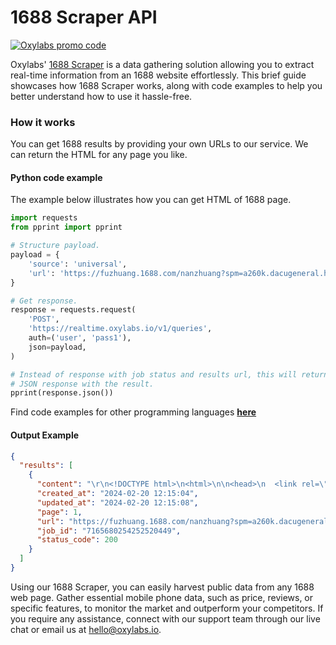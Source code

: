 # 1688 Scraper API

[![Oxylabs promo code](https://user-images.githubusercontent.com/129506779/250792357-8289e25e-9c36-4dc0-a5e2-2706db797bb5.png)](https://oxylabs.go2cloud.org/aff_c?offer_id=7&aff_id=877&url_id=112)

Oxylabs' [1688 Scraper](https://oxylabs.io/products/scraper-api/ecommerce/1688?utm_source=github&utm_medium=repositories&utm_campaign=product) is a data gathering solution allowing you to extract real-time information from an 1688 website effortlessly. This brief guide showcases how 1688 Scraper works, along with code examples to help you better understand how to use it hassle-free.

### How it works

You can get 1688 results by providing your own URLs to our service. We can return the HTML for any page you like.

#### Python code example

The example below illustrates how you can get HTML of 1688 page.

```python
import requests
from pprint import pprint

# Structure payload.
payload = {
    'source': 'universal',
    'url': 'https://fuzhuang.1688.com/nanzhuang?spm=a260k.dacugeneral.home2019category.2.663335e4bwa222'
}

# Get response.
response = requests.request(
    'POST',
    'https://realtime.oxylabs.io/v1/queries',
    auth=('user', 'pass1'),
    json=payload,
)

# Instead of response with job status and results url, this will return the
# JSON response with the result.
pprint(response.json())
```
Find code examples for other programming languages [**here**](https://github.com/oxylabs/1688-scraper/tree/main/code%20examples)

#### Output Example
```json
{
  "results": [
    {
      "content": "\r\n<!DOCTYPE html>\n<html>\n\n<head>\n  <link rel=\"dns-prefetch\" href=\"//polyfill.alicdn.com\">\n  <link re ... </html>",
      "created_at": "2024-02-20 12:15:04",
      "updated_at": "2024-02-20 12:15:08",
      "page": 1,
      "url": "https://fuzhuang.1688.com/nanzhuang?spm=a260k.dacugeneral.home2019category.2.663335e4bwa222",
      "job_id": "7165680254252520449",
      "status_code": 200
    }
  ]
}
```
Using our 1688 Scraper, you can easily harvest public data from any 1688 web page. Gather essential mobile phone data, such as price, reviews, or specific features, to monitor the market and outperform your competitors. If you require any assistance, connect with our support team through our live chat or email us at hello@oxylabs.io.
